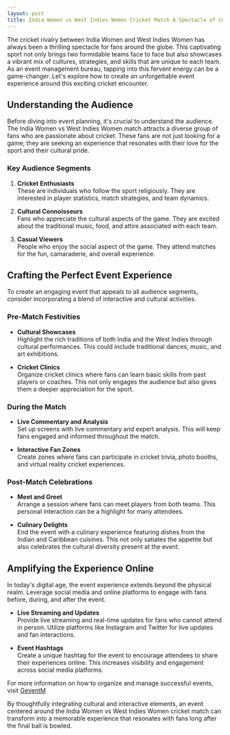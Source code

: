 ```yaml
---
layout: post
title: India Women vs West Indies Women Cricket Match A Spectacle of Culture and Competition
---
```



The cricket rivalry between India Women and West Indies Women has always been a thrilling spectacle for fans around the globe. This captivating sport not only brings two formidable teams face to face but also showcases a vibrant mix of cultures, strategies, and skills that are unique to each team. As an event management bureau, tapping into this fervent energy can be a game-changer. Let's explore how to create an unforgettable event experience around this exciting cricket encounter.

## Understanding the Audience

Before diving into event planning, it's crucial to understand the audience. The India Women vs West Indies Women match attracts a diverse group of fans who are passionate about cricket. These fans are not just looking for a game; they are seeking an experience that resonates with their love for the sport and their cultural pride.

### Key Audience Segments

1. **Cricket Enthusiasts**  
   These are individuals who follow the sport religiously. They are interested in player statistics, match strategies, and team dynamics.

2. **Cultural Connoisseurs**  
   Fans who appreciate the cultural aspects of the game. They are excited about the traditional music, food, and attire associated with each team.

3. **Casual Viewers**  
   People who enjoy the social aspect of the game. They attend matches for the fun, camaraderie, and overall experience.

## Crafting the Perfect Event Experience

To create an engaging event that appeals to all audience segments, consider incorporating a blend of interactive and cultural activities.

### Pre-Match Festivities

- **Cultural Showcases**  
  Highlight the rich traditions of both India and the West Indies through cultural performances. This could include traditional dances, music, and art exhibitions.

- **Cricket Clinics**  
  Organize cricket clinics where fans can learn basic skills from past players or coaches. This not only engages the audience but also gives them a deeper appreciation for the sport.

### During the Match

- **Live Commentary and Analysis**  
  Set up screens with live commentary and expert analysis. This will keep fans engaged and informed throughout the match.

- **Interactive Fan Zones**  
  Create zones where fans can participate in cricket trivia, photo booths, and virtual reality cricket experiences.

### Post-Match Celebrations

- **Meet and Greet**  
  Arrange a session where fans can meet players from both teams. This personal interaction can be a highlight for many attendees.

- **Culinary Delights**  
  End the event with a culinary experience featuring dishes from the Indian and Caribbean cuisines. This not only satiates the appetite but also celebrates the cultural diversity present at the event.

## Amplifying the Experience Online

In today's digital age, the event experience extends beyond the physical realm. Leverage social media and online platforms to engage with fans before, during, and after the event.

- **Live Streaming and Updates**  
  Provide live streaming and real-time updates for fans who cannot attend in person. Utilize platforms like Instagram and Twitter for live updates and fan interactions.

- **Event Hashtags**  
  Create a unique hashtag for the event to encourage attendees to share their experiences online. This increases visibility and engagement across social media platforms.

For more information on how to organize and manage successful events, visit [GeventM](https://geventm.com/)

By thoughtfully integrating cultural and interactive elements, an event centered around the India Women vs West Indies Women cricket match can transform into a memorable experience that resonates with fans long after the final ball is bowled.